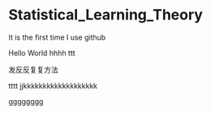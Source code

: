 # Statistical_Learning_Theory

It is the first time I use github

Hello World
hhhh
ttt

发反反复复方法

tttt
jjkkkkkkkkkkkkkkkkkkk



gggggggg
